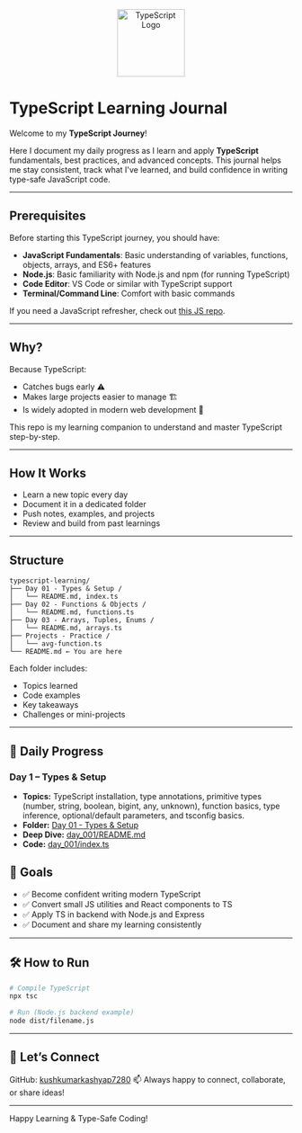 <div align="center">
  <img src="https://raw.githubusercontent.com/remojansen/logo.ts/master/ts.png" alt="TypeScript Logo" width="120"/>
</div>

# TypeScript Learning Journal

Welcome to my **TypeScript Journey**!

Here I document my daily progress as I learn and apply **TypeScript** fundamentals, best practices, and advanced concepts. This journal helps me stay consistent, track what I've learned, and build confidence in writing type-safe JavaScript code.

---

## Prerequisites

Before starting this TypeScript journey, you should have:

- **JavaScript Fundamentals**: Basic understanding of variables, functions, objects, arrays, and ES6+ features
- **Node.js**: Basic familiarity with Node.js and npm (for running TypeScript)
- **Code Editor**: VS Code or similar with TypeScript support
- **Terminal/Command Line**: Comfort with basic commands

If you need a JavaScript refresher, check out [this JS repo](https://github.com/kushkumarkashyap7280/JAVASCRIPT).

---

## Why?

Because TypeScript:

- Catches bugs early ⚠️
- Makes large projects easier to manage 🏗️
- Is widely adopted in modern web development 💼

This repo is my learning companion to understand and master TypeScript step-by-step.

---

## How It Works

- Learn a new topic every day
- Document it in a dedicated folder
- Push notes, examples, and projects
- Review and build from past learnings

---

## Structure

```
typescript-learning/
├── Day 01 - Types & Setup /
│   └── README.md, index.ts
├── Day 02 - Functions & Objects /
│   └── README.md, functions.ts
├── Day 03 - Arrays, Tuples, Enums /
│   └── README.md, arrays.ts
├── Projects - Practice /
│   └── avg-function.ts
└── README.md ← You are here
```

Each folder includes:

- Topics learned
- Code examples
- Key takeaways
- Challenges or mini-projects

---

## 📅 Daily Progress

### Day 1 – Types & Setup

- **Topics:** TypeScript installation, type annotations, primitive types (number, string, boolean, bigint, any, unknown), function basics, type inference, optional/default parameters, and tsconfig basics.
- **Folder:** [Day 01 - Types & Setup](day_001/)
- **Deep Dive:** [day_001/README.md](day_001/README.md)
- **Code:** [day_001/index.ts](day_001/index.ts)

## 🌟 Goals

- ✅ Become confident writing modern TypeScript
- ✅ Convert small JS utilities and React components to TS
- ✅ Apply TS in backend with Node.js and Express
- ✅ Document and share my learning consistently

---

## 🛠 How to Run

```bash
# Compile TypeScript
npx tsc

# Run (Node.js backend example)
node dist/filename.js
```

---

## 🤝 Let’s Connect

GitHub: [kushkumarkashyap7280](https://github.com/kushkumarkashyap7280)
📫 Always happy to connect, collaborate, or share ideas!

---

Happy Learning & Type-Safe Coding!
